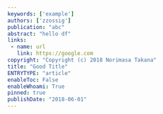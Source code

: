 ```yaml
---
keywords: ['example']
authors: ['zzossig']
publication: "abc"
abstract: "hello df"
links:
 - name: url
   link: https://google.com
copyright: "Copyright (c) 2018 Norimasa Takana"
title: "Good Title"
ENTRYTYPE: "article"
enableToc: False
enableWhoami: True
pinned: true
publishDate: "2018-06-01"
---
```

